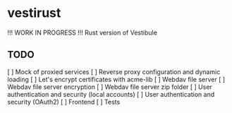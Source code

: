 # vestirust

!!! WORK IN PROGRESS !!! Rust version of Vestibule

## TODO

[ ] Mock of proxied services
[ ] Reverse proxy configuration and dynamic loading
[ ] Let's encrypt certificates with acme-lib
[ ] Webdav file server
[ ] Webdav file server encryption
[ ] Webdav file server zip folder
[ ] User authentication and security (local accounts)
[ ] User authentication and security (OAuth2)
[ ] Frontend
[ ] Tests

